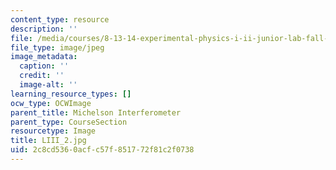 ```yaml
---
content_type: resource
description: ''
file: /media/courses/8-13-14-experimental-physics-i-ii-junior-lab-fall-2016-spring-2017/2c8cd5360acfc57f851772f81c2f0738_LIII_2.jpg
file_type: image/jpeg
image_metadata:
  caption: ''
  credit: ''
  image-alt: ''
learning_resource_types: []
ocw_type: OCWImage
parent_title: Michelson Interferometer
parent_type: CourseSection
resourcetype: Image
title: LIII_2.jpg
uid: 2c8cd536-0acf-c57f-8517-72f81c2f0738
---
```

